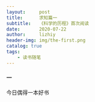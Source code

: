 ```yaml
---
layout:     post
title:      求知篇一
subtitle:   《科学的历程》首次阅读
date:       2020-07-22
author:     lizhiy
header-img: img/the-first.png
catalog: true
tags:
    - 读书随笔
---
```


#### 一
今日偶得一本好书
